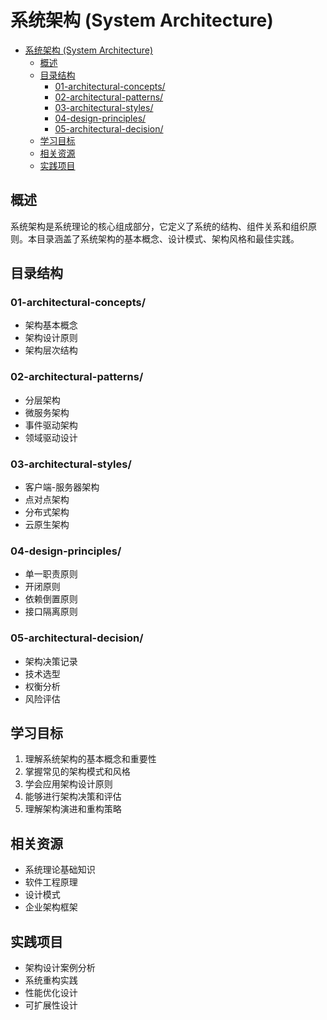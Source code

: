 # 系统架构 (System Architecture)


<!-- TOC START -->

- [系统架构 (System Architecture)](#系统架构-system-architecture)
  - [概述](#概述)
  - [目录结构](#目录结构)
    - [01-architectural-concepts/](#01-architectural-concepts)
    - [02-architectural-patterns/](#02-architectural-patterns)
    - [03-architectural-styles/](#03-architectural-styles)
    - [04-design-principles/](#04-design-principles)
    - [05-architectural-decision/](#05-architectural-decision)
  - [学习目标](#学习目标)
  - [相关资源](#相关资源)
  - [实践项目](#实践项目)

<!-- TOC END -->

## 概述

系统架构是系统理论的核心组成部分，它定义了系统的结构、组件关系和组织原则。本目录涵盖了系统架构的基本概念、设计模式、架构风格和最佳实践。

## 目录结构

### 01-architectural-concepts/

- 架构基本概念
- 架构设计原则
- 架构层次结构

### 02-architectural-patterns/

- 分层架构
- 微服务架构
- 事件驱动架构
- 领域驱动设计

### 03-architectural-styles/

- 客户端-服务器架构
- 点对点架构
- 分布式架构
- 云原生架构

### 04-design-principles/

- 单一职责原则
- 开闭原则
- 依赖倒置原则
- 接口隔离原则

### 05-architectural-decision/

- 架构决策记录
- 技术选型
- 权衡分析
- 风险评估

## 学习目标

1. 理解系统架构的基本概念和重要性
2. 掌握常见的架构模式和风格
3. 学会应用架构设计原则
4. 能够进行架构决策和评估
5. 理解架构演进和重构策略

## 相关资源

- 系统理论基础知识
- 软件工程原理
- 设计模式
- 企业架构框架

## 实践项目

- 架构设计案例分析
- 系统重构实践
- 性能优化设计
- 可扩展性设计

